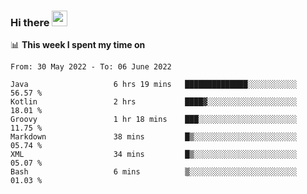 ### Hi there <a href="https://www.gautamkrishnar.com/"><img src="https://media.giphy.com/media/hvRJCLFzcasrR4ia7z/giphy.gif" width="25px"></a>

📊 **This week I spent my time on**

<!--START_SECTION:waka-->

```text
From: 30 May 2022 - To: 06 June 2022

Java                   6 hrs 19 mins   ██████████████░░░░░░░░░░░   56.57 %
Kotlin                 2 hrs           ████▓░░░░░░░░░░░░░░░░░░░░   18.01 %
Groovy                 1 hr 18 mins    ███░░░░░░░░░░░░░░░░░░░░░░   11.75 %
Markdown               38 mins         █▒░░░░░░░░░░░░░░░░░░░░░░░   05.74 %
XML                    34 mins         █▒░░░░░░░░░░░░░░░░░░░░░░░   05.07 %
Bash                   6 mins          ▒░░░░░░░░░░░░░░░░░░░░░░░░   01.03 %
```

<!--END_SECTION:waka-->
